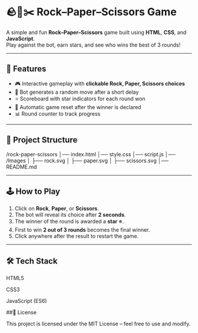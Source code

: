 # 🪨📄✂️ Rock–Paper–Scissors Game

A simple and fun **Rock–Paper–Scissors** game built using **HTML**, **CSS**, and **JavaScript**.  
Play against the bot, earn stars, and see who wins the best of 3 rounds!

---

## 🚀 Features
- 🎮 Interactive gameplay with **clickable Rock, Paper, Scissors choices**  
- 🤖 Bot generates a random move after a short delay  
- ⭐ Scoreboard with star indicators for each round won  
- 🔄 Automatic game reset after the winner is declared  
- 📊 Round counter to track progress  

---

## 📂 Project Structure

/rock-paper-scissors
│── index.html
│── style.css
│── script.js
│── /Images
│ ├── rock.svg
│ ├── paper.svg
│ ├── scissors.svg
│── README.md


---

## 🕹️ How to Play
1. Click on **Rock**, **Paper**, or **Scissors**.  
2. The bot will reveal its choice after **2 seconds**.  
3. The winner of the round is awarded a **star ⭐**.  
4. First to win **2 out of 3 rounds** becomes the final winner.  
5. Click anywhere after the result to restart the game.  

---

## 🛠️ Tech Stack
HTML5

CSS3

JavaScript (ES6)

##📜 License

This project is licensed under the MIT License – feel free to use and modify.
